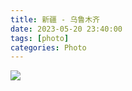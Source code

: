 ```yaml
---
title: 新疆 - 乌鲁木齐
date: 2023-05-20 23:40:00
tags: [photo]
categories: Photo
---
```

<img src="https://sadness96.github.io/images/blog/photo-Urumqi/urumqilogo.jpg"/>

<!-- more -->
<ul class="grid effect-1" id="grid">

</ul>

<link rel="stylesheet" type="text/css" href="/blog/lib/masonry/default.css" />
<link rel="stylesheet" type="text/css" href="/blog/lib/masonry/component.css" />
<script src="https://code.jquery.com/jquery-3.6.0.min.js"></script>
<script src="/blog/lib/masonry/modernizr.custom.js"></script>
<script src="/blog/lib/masonry/masonry.pkgd.min.js"></script>
<script src="/blog/lib/masonry/imagesloaded.pkgd.min.js"></script>
<script src="/blog/lib/masonry/classie.js"></script>
<script src="/blog/lib/masonry/AnimOnScroll.js"></script>
<script src="/blog/lib/masonry/ImgPreview.js"></script>

<script>
    var vOssPath = 'https://sadness.oss-cn-beijing.aliyuncs.com/';
    var vOssProcess = '?x-oss-process=image/resize,m_lfit,w_348';
    var vPhotos = [
        'images/photo-Urumqi/554A7286.JPG',
        'images/photo-Urumqi/554A7294.JPG',
        'images/photo-Urumqi/554A7296.JPG',
        'images/photo-Urumqi/554A7299.JPG',
        'images/photo-Urumqi/554A7321.JPG',
        'images/photo-Urumqi/554A7328.JPG',
        'images/photo-Urumqi/554A7342.JPG',
        'images/photo-Urumqi/554A7343.JPG',
        'images/photo-Urumqi/554A7345.JPG',
        'images/photo-Urumqi/554A7359.JPG',
        'images/photo-Urumqi/554A7363.JPG',
        'images/photo-Urumqi/554A7370.JPG',
        'images/photo-Urumqi/554A7371.JPG',
        'images/photo-Urumqi/554A7405.JPG',
        'images/photo-Urumqi/554A7411.JPG',
        'images/photo-Urumqi/554A7416.JPG',
        'images/photo-Urumqi/554A7424.JPG',
        'images/photo-Urumqi/554A7425.JPG',
        'images/photo-Urumqi/554A7440.JPG',
        'images/photo-Urumqi/554A7446.JPG',
        'images/photo-Urumqi/554A7452.JPG',
        'images/photo-Urumqi/554A7458.JPG',
        'images/photo-Urumqi/554A7472.JPG',
        'images/photo-Urumqi/554A7480.JPG',
        'images/photo-Urumqi/554A7485.JPG',
        'images/photo-Urumqi/554A7487.JPG',
        'images/photo-Urumqi/554A7488.JPG',
        'images/photo-Urumqi/554A7489.JPG',
        'images/photo-Urumqi/554A7492.JPG',
        'images/photo-Urumqi/554A7494.JPG',
        'images/photo-Urumqi/554A7497.JPG',
        'images/photo-Urumqi/554A7500.JPG',
        'images/photo-Urumqi/554A7502.JPG',
        'images/photo-Urumqi/554A7505.JPG',
        'images/photo-Urumqi/554A7509.JPG',
        'images/photo-Urumqi/554A7515.JPG',
        'images/photo-Urumqi/554A7516.JPG',
        'images/photo-Urumqi/554A7517.JPG',
        'images/photo-Urumqi/554A7521.JPG',
        'images/photo-Urumqi/554A7523.JPG',
        'images/photo-Urumqi/554A7528.JPG',
        'images/photo-Urumqi/554A7542.JPG',
        'images/photo-Urumqi/554A7549.JPG',
        'images/photo-Urumqi/554A7550.JPG',
        'images/photo-Urumqi/554A7553.JPG',
        'images/photo-Urumqi/554A7555.JPG',
        'images/photo-Urumqi/554A7560.JPG'
    ];
    vPhotos.forEach(element => {
        $("#grid").append('<li><img class="photo" src="' + vOssPath + element + vOssProcess + '" alt="' + vOssPath + element + '" style="cursor: pointer;"></li>');
    });

    new AnimOnScroll(document.getElementById('grid'), {
        minDuration : 0.4,
        maxDuration : 0.7,
        viewportFactor : 0.2
    });
    
    $(function(){  
        $(".photo").click(function(){  
            imgShow("#outerdiv", "#innerdiv", "#bigimg", $(this));
        });  
    });  
</script>